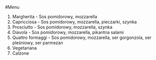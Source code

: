 #Menu

1. Margherita - Sos pomidorowy, mozzarella 
2. Capricciosa - Sos pomidorowy, mozzarella, pieczarki, szynka 
3. Prosciutto - Sos pomidorowy, mozzarella, szynka 
4. Diavola - Sos pomidorowy, mozzarella, pikantna salami 
5. Quattro formaggi - Sos pomidorowy, mozzarella, ser gorgonzola, ser pleśniowy, ser parmezan 
6. Vegetariana 
7. Calzone
